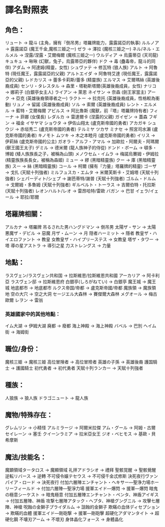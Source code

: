 # 譯名對照表

## 角色：

リュート → 龍斗 (主角，擁有『倒吊男』塔羅牌能力，露露諾亞的執事)
ルルノア → 露露諾亞 (魔王千金,魔核三姫之一)
ゼラ → 澤拉 (魔核三姫之一)
ネル/ネル・エルメル → 涅露/涅露・艾爾梅爾 (魔核三姫之一)
ウルディア → 烏露蒂亞 (天司龍)
キュキュ → 啾啾 (幻獸，兔子，烏露蒂亞的夥伴)
ドク → 毒 (蠱毒帝，龍斗的同伴)
アダム → 阿達姆(精靈，女性)
シュヴァテ → 修瓦特 (狼人族)
アルト → 阿魯特 (現任魔王，露露諾亞的父親)
アルトエイダ → 阿魯特艾達 (現任魔王，露露諾亞的父親)
レドカリス → 蕾多卡莉斯/蕾多 (精靈族)
エルマス → 艾爾瑪絲 (英雄後裔成員)
センリ・タレスタル → 森里・塔勒斯塔爾(英雄後裔成員，女性)
ナリコ → 娜莉子 (白銀亭女主人)
ライアン → 萊恩
ネイサン → 奈森 (劍王家當主)
アーク → 亞克 (英雄後裔領導者之一)
ラクトー → 拉克托 (英雄後裔成員，性格較為衝動)
リュノ → 留諾 (英雄後裔成員)
ソル → 索爾  (英雄後裔成員)
レント・エルメル → 藍特・艾爾梅爾
アビルス → 阿比魯斯 (魔獸，前『塔』塔羅牌持有者)
フィーナ → 菲娜 (女僕長)
レダルカ → 雷達爾卡 (涅露的父親)
ガイゼン → 蓋森
フギン → 福金
イサヤマ ショウタ → 伊佐山翔太 (盧克斯帝國的勇者)
アカガキ シュウジ → 赤垣秀二 (盧克斯帝國的勇者)
テルミヤ ツカサ ミナセ → 照宮司水瀨 (盧克斯帝國的勇者)
キノモト ムツキ → 木之本睦月 (盧克斯帝國的勇者)
イリス → 伊莉絲 (盧克斯帝國的公主)
ガオラ・アルフ・アマル → 加歐拉・阿爾夫・阿瑪爾 (獸王國王太子)
デミル → 德米爾 (龍人族神子的侍從)
ドンド・ボーム → 頓多・博姆 (矮人族族長之子，被稱為山頭)
メノウセム・イムラ → 梅諾烏賽姆・伊姆拉 (精靈族族長長女，被稱為森姬)
ミュー → 繆 (黑暗精靈族)
クー → 庫 (黑暗精靈族)
スー → 絲 (黑暗精靈族)
コール → 柯爾 (擁有『力量』塔羅牌的精靈)
ゴーザ → 戈扎 (天賦十列強者)
ミルフュスカ・エムタ → 米爾芙斯卡・艾姆塔 (天賦十列強者)
シェパーディト/シェプ → 謝芭蒂特/謝普 (天賦十列強者)
ゴルム・ドルム → 戈爾姆・多魯姆 (天賦十列強者)
ギルベルト・トーラス → 吉爾伯特・托拉斯 (天賦十列強者)
レオンハルト/レオ → 雷昂哈特/雷歐
バガン → 巴甘
イェラ/イェール → 耶拉/耶爾

## 塔羅牌相關：

アルカナ → 塔羅牌
吊るされた男ハングドマン → 倒吊男
太陽ザ・サン → 太陽
悪魔ザ・デビル → 惡魔
月ザ・ムーン → 月
隠者ハーミット → 隱者
教皇ザ・ハイエロファント → 教皇
女教皇ザ・ハイプリーステス → 女教皇
塔ザ・タワー → 塔
導の星アストラ → 導引之星
力ストレングス → 力量

## 地點：

ラスヴェン/ラスヴェン共和国 → 拉斯維恩/拉斯維恩共和國
アーカリア → 阿卡利亞
ラスヴェン邸 → 拉斯維恩府
白銀亭(しろがねてい) → 白銀亭
魔王城 → 魔王城
地底都市 → 地底都市
ルクス帝国/帝都 → 盧克斯帝國/帝都
魔族領 → 魔族領地
空の大穴 → 空之大洞
セージエル大森林 → 賽傑爾大森林
メグオール → 梅古歐爾
レヲン → 雷翁

### 英雄國家中的其他地點：

イム大湖 → 伊姆大湖
廃都 → 廢都
海上神殿 → 海上神殿
バベル → 巴別
ヘイム街 → 海姆街

## 職位/身份：

魔核三姫 → 魔核三姫
高位冒険者 → 高位冒險者
英雄の子孫 → 英雄後裔
護国騎士 → 護國騎士
初代勇者 → 初代勇者
天賦十列ランカー → 天賦十列強者

## 種族：

人狼族 → 狼人族
ドラゴニュート → 龍人族

## 魔物/特殊存在：

グレムリン → 小精怪
アルミラージ → 阿爾米拉傑
アム・グール → 阿姆・古爾
セイレーン → 塞壬
クイーンラミア → 拉米亞女王
ジオ・ベヒモス → 基歐・貝希摩斯

## 魔法/技能名：

魔顕領域タータロス → 魔顯領域
礼拝アドラシオ → 禮拜
聖骸覚醒 → 聖骸覺醒
逆転リバース → 逆轉
不可侵令嬢テセウス → 不可侵千金忒修斯
決死夜行ヴァンパイア・ロード → 決死夜行
付加六層陣エンチャント・ヘキサー―聖浄力場ホーリーフィールド → 付加六層陣—聖淨力場
援軍エイド―爆閃 → 援軍—爆閃
暗鬼の極意シーケスト → 暗鬼極意
付加五層陣エンチャント・ペンタ、神盾アイギス → 付加五層陣、神盾
攻撃七層陣アタック・ヘプタ、神槍グングニル → 攻擊七層陣、神槍
呪蝕の金獅子プライダルム → 詛蝕的金獅子
欺瞞の血体ディセプション → 欺瞞的血體
援軍エイド―剛砲撃 → 援軍—剛砲擊
超硬化アダマンタイト → 超硬化鋼
不壊刃アーム → 不壞刃
身体晶化フォース → 身體晶化
